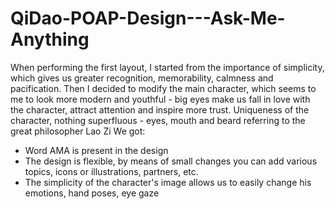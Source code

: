 # QiDao-POAP-Design---Ask-Me-Anything
When performing the first layout, I started from the importance of simplicity, which gives us greater recognition, memorability, calmness and pacification.  Then I decided to modify the main character, which seems to me to look more modern and youthful - big eyes make us fall in love with the character, attract attention and inspire more trust. Uniqueness of the character, nothing superfluous - eyes, mouth and beard referring to the great philosopher Lao Zi
We got:
- Word AMA is present in the design 
- The design is flexible, by means of small changes you can add various topics, icons or illustrations, partners, etc. 
- The simplicity of the character's image allows us to easily change his emotions, hand poses, eye gaze
